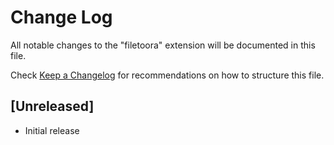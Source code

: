 # Change Log
All notable changes to the "filetoora" extension will be documented in this file.

Check [Keep a Changelog](http://keepachangelog.com/) for recommendations on how to structure this file.

## [Unreleased]
- Initial release